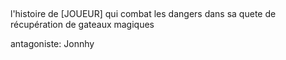 ## 

l'histoire de [JOUEUR] qui combat les dangers dans sa quete de récupération de gateaux magiques


antagoniste:
Jonnhy